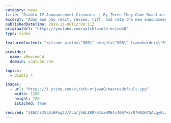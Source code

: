 ```yaml
---
category: news
title: "Diablo IV Announcement Cinematic | By Three They Come Reaction / Review / Rating"
excerpt: "Adam and Jay react, review, riff, and rate the new announcement cinematic everyone wanted to see last year at Blizzcon, Diablo IV 'By Three They Come'."
publishedDateTime: 2019-11-08T12:00:11Z
originalUrl: "https://youtube.com/watch?v=otb-mrjvwaQ"
type: video

featuredContent: "<iframe width=\"800\" height=\"500\" frameborder=\"0\" src=\"https://www.youtube.com/embed/otb-mrjvwaQ\" allow=\"accelerometer; autoplay; encrypted-media; gyroscope; picture-in-picture\" allowfullscreen></iframe>"

provider:
  name: pReview'd
  domain: youtube.com

topics:
  - Diablo 4

images:
  - url: "https://i.ytimg.com/vi/otb-mrjvwaQ/maxresdefault.jpg"
    width: 1280
    height: 720
    isCached: true

secured: "z8bChs3VaDiHPog2J/Aca/jSWLZKR/6JxxHME4c4097+5rRfH0ZH75AvqyGLJS4xglPzsrdjr93ouWOXq+qkW93Ejhp7XySfRsJDPSptBGh9JAVLreK+uHZTIhq0r5mobKeoNi5HqBmLIn8o1DGhlyAWG9xW/FsJApdLIJbVrnD7WNc50kHTgKNjXl9SX+8d3lxq2nNnf19njgVo9CsLK6TavJ7siiyn5ka/bdZjXiTUo3CmxT7hNVO6Nnsu0xxa+ans563SbKf9q2nH7MFtR0Kgy8XonNUcaHthlMvQcDPHOsivHTYeRY/0PlTz4kHlDZg+SFIGmwYug1mZDSEZi3rMSyWPZAriSw9CCW1/Yfs3ahmAHYGK2KZsUdqT6LgdT0llSR3+SSB54CQ/yZEbj9Qxl/b9V7Uxw6jvzGer2PrZnowmp0/pBvQp1pVGrCA2;2lZB/79T/qNqAB+6DRmDQQ=="
---
```



